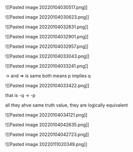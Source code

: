 ![[Pasted image 20220104030517.png]]

![[Pasted image 20220104030623.png]]

![[Pasted image 20220104032831.png]]

![[Pasted image 20220104032901.png]]

![[Pasted image 20220104032957.png]]

![[Pasted image 20220104033043.png]]

![[Pasted image 20220104033241.png]]

-> and => is same both means p implies q

![[Pasted image 20220104033422.png]]

that is -q -> -p

all they ahve same truth value, they are logically equivalent


![[Pasted image 20220104034121.png]]

![[Pasted image 20220104042635.png]]

![[Pasted image 20220104042723.png]]


![[Pasted image 20220111020349.png]]



